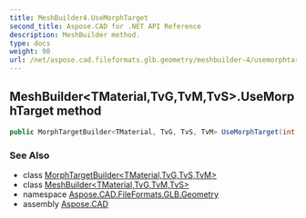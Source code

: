 ```yaml
---
title: MeshBuilder4.UseMorphTarget
second_title: Aspose.CAD for .NET API Reference
description: MeshBuilder method. 
type: docs
weight: 90
url: /net/aspose.cad.fileformats.glb.geometry/meshbuilder-4/usemorphtarget/
---
```

## MeshBuilder&lt;TMaterial,TvG,TvM,TvS&gt;.UseMorphTarget method

```csharp
public MorphTargetBuilder<TMaterial, TvG, TvS, TvM> UseMorphTarget(int morphTargetIndex)
```

### See Also

* class [MorphTargetBuilder&lt;TMaterial,TvG,TvS,TvM&gt;](../../morphtargetbuilder-4/)
* class [MeshBuilder&lt;TMaterial,TvG,TvM,TvS&gt;](../)
* namespace [Aspose.CAD.FileFormats.GLB.Geometry](../../meshbuilder-4/)
* assembly [Aspose.CAD](../../../)


